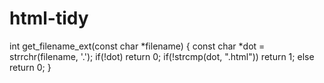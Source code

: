 # html-tidy

int get_filename_ext(const char *filename) {
    const char *dot = strrchr(filename, '.');
    if(!dot) return 0;
    if(!strcmp(dot, ".html")) return 1;
    else return 0;
}
